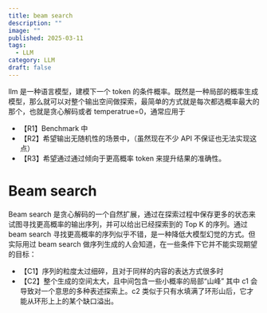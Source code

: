 ```yaml
---
title: beam search
description: ""
image: ""
published: 2025-03-11
tags:
  - LLM
category: LLM
draft: false
---
```


llm 是一种语言模型，建模下一个 token 的条件概率。既然是一种局部的概率生成模型，那么就可以对整个输出空间做探索，最简单的方式就是每次都选概率最大的那个，也就是贪心解码或者 temperatrue=0，通常应用于

- 【R1】Benchmark 中
- 【R2】希望输出无随机性的场景中，（虽然现在不少 API 不保证也无法实现这点）
- 【R3】希望通过通过倾向于更高概率 token 来提升结果的准确性。

# Beam search

Beam search 是贪心解码的一个自然扩展，通过在探索过程中保存更多的状态来试图寻找更高概率的输出序列，并可以给出已经探索到的 Top K 的序列。通过 beam search 寻找更高概率的序列似乎不错，是一种降低大模型幻觉的方式。但实际用过 beam search 做序列生成的人会知道，在一些条件下它并不能实现期望的目标：

- 【C1】序列的粒度太过细碎，且对于同样的内容的表达方式很多时
- 【C2】整个生成的空间太大，且中间包含一些小概率的局部“山峰”
其中 c1 会导致对一个意思的多种表述探索上。c2 类似于只有水填满了环形山后，它才能从环形上上的某个缺口溢出。
